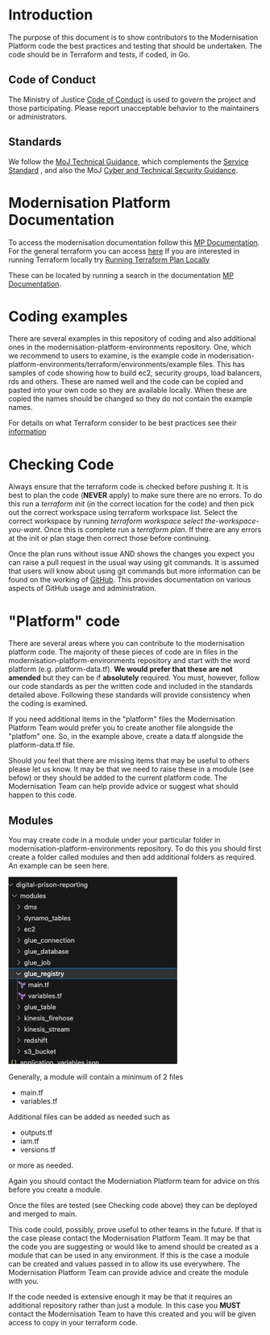 # Introduction

The purpose of this document is to show contributors to the Modernisation Platform code the best practices and testing that should be undertaken. The code should be in Terraform and tests, if coded, in Go.

## Code of Conduct

The Ministry of Justice [Code of Conduct](https://github.com/ministryofjustice/.github/blob/main/CODE_OF_CONDUCT.md) is used to govern the project and those participating.
Please report unacceptable behavior to the maintainers or administrators.

## Standards

We follow the [MoJ Technical Guidance](https://technical-guidance.service.justice.gov.uk/#moj-technical-guidance),
which complements the [Service Standard](https://www.gov.uk/service-manual/service-standard) ,
and also the MoJ [Cyber and Technical Security Guidance](https://security-guidance.service.justice.gov.uk/#cyber-and-technical-security-guidance).

# Modernisation Platform Documentation
To access the modernisation documentation follow this [MP Documentation](https://user-guide.modernisation-platform.service.justice.gov.uk/#modernisation-platform).
For the general terraform you can access [here](https://user-guide.modernisation-platform.service.justice.gov.uk/runbooks/terraform.html)
If you are interested in running Terraform locally try [Running Terraform Plan Locally](https://user-guide.modernisation-platform.service.justice.gov.uk/user-guide/running-terraform-plan-locally.html#running-terraform-plan-locally)

These can be located by running a search in the documentation [MP Documentation](https://user-guide.modernisation-platform.service.justice.gov.uk/#modernisation-platform). 

# Coding examples

There are several examples in this repository of coding and also additional ones in the modernisation-platform-environments repository. One, which we recommend to users to examine, is the example code in moderisation-platform-environments/terraform/environments/example files. This has samples of code showing how to build ec2, security groups, load balancers, rds and others. These are named well and the code can be copied and pasted into your own code so they are available locally. When these are copied the names should be changed so they do not contain the example names.



For details on what Terraform consider to be best practices see their [information](https://www.terraform-best-practices.com/)

# Checking Code

Always ensure that the terraform code is checked before pushing it. It is best to plan the code (**NEVER** apply) to make sure there are no errors. To do this run a *terraform init* (in the correct location for the code) and then pick out the correct workspace using terraform workspace list. Select the correct workspace by running *terraform workspace select the-workspace-you-want*. Once this is complete run a *terraform plan*. If there are any errors at the init or plan stage then correct those before continuing. 

Once the plan runs without issue AND shows the changes you expect you can raise a pull request in the usual way using git commands.
It is assumed that users will know about using git commands but more information can be found on the working of [GitHub](https://github.com/github/docs/blob/main/contributing/working-in-docs-repository.md). This provides documentation on various aspects of GitHub usage and administration.

# "Platform" code

There are several areas where you can contribute to the modernisation platform code. The majority of these pieces of code are in files in the modernisation-platform-environments repository and start with the word platform (e.g. platform-data.tf). **We would prefer that these are not amended** but they can be if **absolutely** required. You must, however, follow our code standards as per the written code and included in the standards detailed above. Following these standards will provide consistency when the coding is examined.

If you need additional items in the "platform" files the Modernisation Platform Team would prefer you to create another file alongside the "platfom" one. So, in the example above, create a data.tf alongside the platform-data.tf file.

Should you feel that there are missing items that may be useful to others please let us know. It may be that we need to raise these in a module (see befow) or they should be added to the current platform code. The Modernisation Team can help provide advice or suggest what should happen to this code.

## Modules 
You may create code in a module under your particular folder in modernisation-platform-environments repository. To do this you should first create a folder called modules and then add additional folders as required. An example can be seen here.

![Exmaple Module Folder](source/images/module-folder.png)

Generally, a module will contain a minimum of 2 files 
- main.tf
- variables.tf

Additional files can be added as needed such as 
- outputs.tf
- iam.tf
- versions.tf

or more as needed.

Again you should contact the Moderniation Platform team for advice on this before you create a module. 

Once the files are tested (see Checking code above) they can be deployed and merged to main.

This code could, possibly, prove useful to other teams in the future. If that is the case please contact the Modernisation Platform Team. It may be that the code you are suggesting or would like to amend should be created as a module that can be used in any environment. If this is the case a module can be created and values passed in to allow its use everywhere. The Modernisation Platform Team can provide advice and create the module with you.

If the code needed is extensive enough it may be that it requires an additional repository rather than just a module. In this case you **MUST** contact the Modernisation Team to have this created and you will be given access to copy in your terraform code.

